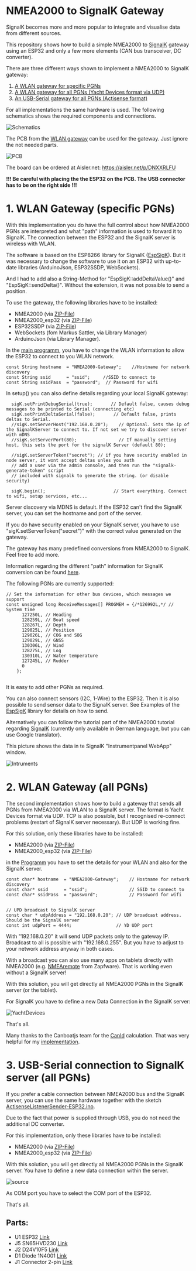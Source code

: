 # NMEA2000 to SignalK Gateway

SignalK becomes more and more popular to integrate and visualise data from different sources.

This repository shows how to build a simple NMEA2000 to [SignalK](https://signalk.org/) gateway using an ESP32 and only a few more elements (CAN bus transceiver, DC converter).

There are three different ways shown to implement a NMEA2000 to SignalK gateway:

1. [A WLAN gateway for specific PGNs](https://github.com/AK-Homberger/NMEA2000-SignalK-Gateway/blob/main/README.md#1-wlan-gateway-specific-pgns)
2. [A WLAN gateway for all PGNs (Yacht Devices format via UDP)](https://github.com/AK-Homberger/NMEA2000-SignalK-Gateway/blob/main/README.md#2-wlan-gateway-all-pgns)
3. [An USB-Serial gateway for all PGNs (Actisense format)](https://github.com/AK-Homberger/NMEA2000-SignalK-Gateway/blob/main/README.md#3-usb-serial-connection-to-signalk-server-all-pgns)

For all implementations the same hardware is used. The following schematics shows the required components and connections.

![Schematics](https://github.com/AK-Homberger/NMEA2000-SignalK-Gateway/blob/main/ESP32-Minimum.png)

The PCB from the [WLAN gateway](https://github.com/AK-Homberger/NMEA2000WifiGateway-with-ESP32) can be used for the gateway. Just ignore the not needed parts.

![PCB](https://github.com/AK-Homberger/NMEA2000WifiGateway-with-ESP32/blob/master/KiCAD/ESP32WifiAisTempVolt2/ESP32WifiAisTempVolt2-PCB.png)

The board can be ordered at Aisler.net: https://aisler.net/p/DNXXRLFU

**!!! Be careful with placing the the ESP32 on the PCB. The USB connector has to be on the right side !!!**


# 1. WLAN Gateway (specific PGNs)

With this implementation you do have the full control about how NMEA2000 PGNs are interpreted and what "path" information is used to forward it to SignalK. The connection between the ESP32 and the SignalK server is wireless with WLAN.

The software is based on the ESP8266 library for SignalK ([EspSigK](https://github.com/mxtommy/EspSigK)). But it was necessary to change the software to use it on an ESP32 with up-to-date libraries (ArduinoJson, ESP32SSDP, WebSockets).

And I had to add also a String-Method for "EspSigK::addDeltaValue()" and "EspSigK::sendDelta()". Without the extension, it was not possible to send a position.

To use the gateway, the following libraries have to be installed:

- NMEA2000 (via [ZIP-File](https://github.com/ttlappalainen/NMEA2000))
- NMEA2000_esp32 (via [ZIP-File](https://github.com/ttlappalainen/NMEA2000_esp32))
- ESP32SSDP (via [ZIP-File](https://github.com/luc-github/ESP32SSDP))
- WebSockets (fom Markus Sattler, via Library Manager)
- ArduinoJson (via Library Manager).

In the [main programm](https://github.com/AK-Homberger/NMEA2000-SignalK-Gateway/blob/main/NMEA2000-SignalK-Gateway/NMEA2000-SignalK-Gateway.ino), you have to change the WLAN information to allow the ESP32 to connect to you WLAN network.

```
const String hostname  = "NMEA2000-Gateway";    //Hostname for network discovery
const String ssid      = "ssid";     //SSID to connect to
const String ssidPass  = "password";  // Password for wifi
```

In setup() you can also define details regarding your local SignalK gateway:
```
  sigK.setPrintDebugSerial(true);       // Default false, causes debug messages to be printed to Serial (connecting etc)
  sigK.setPrintDeltaSerial(false);       // Default false, prints deltas to Serial.
  //sigK.setServerHost("192.168.0.20");    // Optional. Sets the ip of the SignalKServer to connect to. If not set we try to discover server with mDNS
  //sigK.setServerPort(80);                // If manually setting host, this sets the port for the signalK Server (default 80);

  //sigK.setServerToken("secret"); // if you have security enabled in node server, it wont accept deltas unles you auth
  // add a user via the admin console, and then run the "signalk-generate-token" script
  // included with signalk to generate the string. (or disable security)

  sigK.begin();                          // Start everything. Connect to wifi, setup services, etc...

```
Server discovery via MDNS is default. If the ESP32 can't find the SignalK server, you can set the hostname and port of the server.

If you do have security enabled on your SignalK server, you have to use "sigK.setServerToken("secret")" with the correct value generated on the gateway.

The gateway has many predefined conversions from NMEA2000 to SignalK. Feel free to add more. 

Information regarding the different "path" information for SignalK conversion can be found [here](https://signalk.org/specification/1.5.0/doc/vesselsBranch.html).

The following PGNs are currently supported:
```
// Set the information for other bus devices, which messages we support
const unsigned long ReceiveMessages[] PROGMEM = {/*126992L,*/ // System time
      127250L, // Heading
      128259L, // Boat speed
      128267L, // Depth
      129025L, // Position
      129026L, // COG and SOG
      129029L, // GNSS
      130306L, // Wind
      128275L, // Log
      130310L, // Water temperature
      127245L, // Rudder
      0
    };
    
 ```
It is easy to add other PGNs as required.

You can also connect sensors (I2C, 1-Wire) to the ESP32. Then it is also possible to send sensor data to the SignalK server. See Examples of the [EspSigK](https://github.com/mxtommy/EspSigK) library for details on how to send.

Alternatively you can follow the tutorial part of the NMEA2000 tutorial regarding [SignalK](https://github.com/AK-Homberger/NMEA2000-Workshop/blob/main/Docs/BME280-3-SignalK.md) (currently only available in German language, but you can use Google translator).

This picture shows the data in te SignalK "Instrumentpanel WebApp" window.
 
![Intruments](https://github.com/AK-Homberger/NMEA2000-SignalK-Gateway/blob/main/Signalk-Instrumentpanel.png)

# 2. WLAN Gateway (all PGNs)
The second implementation shows how to build a gateway that sends all PGNs from NMEA2000 via WLAN to a SignalK server. The format is Yacht Devices format via UDP. TCP is also possible, but I recognised re-connect problems (restart of SignalK server necessary). But UDP is working fine.

For this solution, only these libraries have to be installed:
- NMEA2000 (via [ZIP-File](https://github.com/ttlappalainen/NMEA2000))
- NMEA2000_esp32 (via [ZIP-File](https://github.com/ttlappalainen/NMEA2000_esp32))

in the [Programm](https://github.com/AK-Homberger/NMEA2000-SignalK-Gateway/blob/main/NMEA2000-SignalK-YD-Gateway/NMEA2000-SignalK-YD-Gateway.ino) you have to set the details for your WLAN and also for the SignalK server.

```
const char* hostname  = "NMEA2000-Gateway";    // Hostname for network discovery
const char* ssid      = "ssid";                // SSID to connect to
const char* ssidPass  = "password";            // Password for wifi


// UPD broadcast to SignalK server
const char * udpAddress = "192.168.0.20"; // UDP broadcast address. Should be the SignalK server
const int udpPort = 4444;                 // YD UDP port
```

With "192.168.0.20" it will send UDP packets only to the gateway IP. Broadcast to all is possible with "192.168.0.255". But you have to adjust to your network address anyway in both cases.

With a broadcast you can also use many apps on tablets directly with NMEA2000 (e.g. [NMEAremote](https://www.zapfware.de/nmearemote/) from Zapfware). That is working even without a SignalK server!

With this solution, you will get directly all NMEA2000 PGNs in the SignalK server (or the tablet). 

For SignalK you have to define a new Data Connection in the SignalK server:

![YachtDevices](https://github.com/AK-Homberger/NMEA2000-SignalK-Gateway/blob/main/SignalK-YachtDevicesUDP.png)

That's all.

Many thanks to the Canboatjs team for the [CanId](https://github.com/canboat/canboatjs/blob/3f530b4d8f9237aec1757dce70e38262d631d8ec/lib/canId.js#L35) calculation. That was very helpful for my [implementation](https://github.com/AK-Homberger/NMEA2000-SignalK-Gateway/blob/3878ba35182d8258470d97c02fec8038486888a7/NMEA2000-SignalK-YD-Gateway/NMEA2000-SignalK-YD-Gateway.ino#L164).


# 3. USB-Serial connection to SignalK server (all PGNs)

If you prefer a cable connection between NMEA2000 bus and the SignalK server, you can use the same hardware together with the sketch [ActisenseListenerSender-ESP32.ino](https://github.com/AK-Homberger/NMEA2000-SignalK-Gateway/blob/main/ActisenseListenerSender-ESP32/ActisenseListenerSender-ESP32.ino).

Due to the fact that power is supplied through USB, you do not need the additional DC converter.

For this implementation, only these libraries have to be installed:
- NMEA2000 (via [ZIP-File](https://github.com/ttlappalainen/NMEA2000))
- NMEA2000_esp32 (via [ZIP-File](https://github.com/ttlappalainen/NMEA2000_esp32))
 
With this solution, you will get directly all NMEA2000 PGNs in the SignalK server. You have to define a new data connection within the server.

![source](https://github.com/AK-Homberger/NMEA2000-SignalK-Gateway/blob/main/SignalK-Actisense.png)

As COM port you have to select the COM port of the ESP32.

That's all.

## Parts:
- U1 ESP32 [Link](https://www.amazon.de/AZDelivery-NodeMCU-Development-Nachfolgermodell-ESP8266/dp/B071P98VTG/ref=sxts_sxwds-bia-wc-drs3_0?__mk_de_DE=%C3%85M%C3%85%C5%BD%C3%95%C3%91&cv_ct_cx=ESP32&dchild=1&keywords=ESP32) 
- J5 SN65HVD230 [Link](https://eckstein-shop.de/Waveshare-SN65HVD230-CAN-Board-33V-ESD-protection)
- J2 D24V10F5 [Link](https://eckstein-shop.de/Pololu-5V-1A-Step-Down-Spannungsregler-D24V10F5)
- D1 Diode 1N4001 [Link](https://www.reichelt.com/de/en/rectifier-diode-do41-50-v-1-a-1n-4001-p1723.html?&nbc=1)
- J1 Connector 2-pin [Link](https://www.reichelt.de/de/en/2-pin-terminal-strip-spacing-5-08-akl-101-02-p36605.html?&nbc=1)
